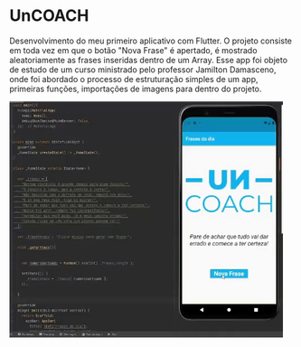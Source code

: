 # UnCOACH
Desenvolvimento do meu primeiro aplicativo com Flutter.
O projeto consiste em toda vez em que o botão "Nova Frase" é apertado,
é mostrado aleatoriamente as frases inseridas dentro de um Array.
Esse app foi objeto de estudo de um curso ministrado pelo professor 
Jamilton Damasceno, onde foi abordado o processo de estruturação simples de um app,
primeiras funções, importações de imagens para dentro do projeto.

![](https://github.com/MelloWill36/Uncoach/blob/main/unCoachGif.gif)

